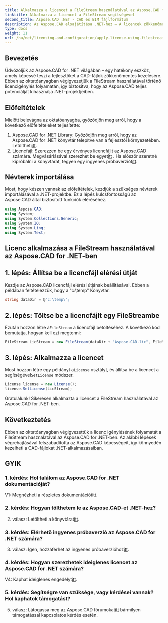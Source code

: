 ```yaml
---
title: Alkalmazza a licencet a FileStream használatával az Aspose.CAD for .NET-ben
linktitle: Alkalmazza a licencet a FileStream segítségével
second_title: Aspose.CAD .NET - CAD és BIM fájlformátum
description: Az Aspose.CAD elsajátítása .NET-hez – A licencek zökkenőmentes alkalmazása a FileStream segítségével. Fedezze fel a lépésről lépésre bemutatott útmutatót, és tárja fel a lehetőségeket. Letöltés most!
type: docs
weight: 11
url: /hu/net/licensing-and-configuration/apply-license-using-filestream/
---
```

## Bevezetés

Üdvözöljük az Aspose.CAD for .NET világában – egy hatékony eszköz, amely képessé teszi a fejlesztőket a CAD-fájlok zökkenőmentes kezelésére. Ebben az oktatóanyagban végigvezetjük a FileStream használatával történő licencigénylés folyamatán, így biztosítva, hogy az Aspose.CAD teljes potenciálját kihasználja .NET-projektjeiben.

## Előfeltételek

Mielőtt belevágna az oktatóanyagba, győződjön meg arról, hogy a következő előfeltételeket teljesítette:
1.  Aspose.CAD for .NET Library: Győződjön meg arról, hogy az Aspose.CAD for .NET könyvtár telepítve van a fejlesztői környezetében. Letöltheti[itt](https://releases.aspose.com/cad/net/).
2.  Licencfájl: Szerezzen be egy érvényes licencfájlt az Aspose.CAD számára. Megvásárlásával szerezhet be egyet[itt](https://purchase.aspose.com/buy) . Ha először szeretné kipróbálni a könyvtárat, tegyen egy ingyenes próbaverziót[itt](https://releases.aspose.com/).

## Névterek importálása

Most, hogy készen vannak az előfeltételek, kezdjük a szükséges névterek importálásával a .NET-projektbe. Ez a lépés kulcsfontosságú az Aspose.CAD által biztosított funkciók eléréséhez.
```csharp
using Aspose.CAD;
using System;
using System.Collections.Generic;
using System.IO;
using System.Linq;
using System.Text;
```

## Licenc alkalmazása a FileStream használatával az Aspose.CAD for .NET-ben

## 1. lépés: Állítsa be a licencfájl elérési útját

Kezdje az Aspose.CAD licencfájl elérési útjának beállításával. Ebben a példában feltételezzük, hogy a "c:\temp\" Könyvtár.
```csharp
string dataDir = @"c:\temp\";
```

## 2. lépés: Töltse be a licencfájlt egy FileStreambe

 Ezután hozzon létre a`FileStream` a licencfájl betöltéséhez. A következő kód bemutatja, hogyan kell ezt megtenni:
```csharp
FileStream LicStream = new FileStream(dataDir + "Aspose.CAD.lic", FileMode.Open);
```

## 3. lépés: Alkalmazza a licencet

 Most hozzon létre egy példányt a`License` osztályt, és állítsa be a licencet a segítségével`SetLicense` módszer.
```csharp
License license = new License();
license.SetLicense(LicStream);
```

Gratulálunk! Sikeresen alkalmazta a licencet a FileStream használatával az Aspose.CAD for .NET-ben.

## Következtetés

Ebben az oktatóanyagban végigvezettük a licenc igénylésének folyamatát a FileStream használatával az Aspose.CAD for .NET-ben. Az alábbi lépések végrehajtásával felszabadította az Aspose.CAD képességeit, így könnyedén kezelheti a CAD-fájlokat .NET-alkalmazásaiban.

## GYIK

### 1. kérdés: Hol találom az Aspose.CAD for .NET dokumentációját?

 V1: Megnézheti a részletes dokumentációt[itt](https://reference.aspose.com/cad/net/).

### 2. kérdés: Hogyan tölthetem le az Aspose.CAD-et .NET-hez?

 2. válasz: Letöltheti a könyvtárat[itt](https://releases.aspose.com/cad/net/).

### 3. kérdés: Elérhető ingyenes próbaverzió az Aspose.CAD for .NET számára?

 3. válasz: Igen, hozzáférhet az ingyenes próbaverzióhoz[itt](https://releases.aspose.com/).

### 4. kérdés: Hogyan szerezhetek ideiglenes licencet az Aspose.CAD for .NET számára?

 V4: Kaphat ideiglenes engedélyt[itt](https://purchase.aspose.com/temporary-license/).

### 5. kérdés: Segítségre van szüksége, vagy kérdései vannak? Hol kaphatok támogatást?

 5. válasz: Látogassa meg az Aspose.CAD fórumokat[itt](https://forum.aspose.com/c/cad/19) bármilyen támogatással kapcsolatos kérdés esetén.